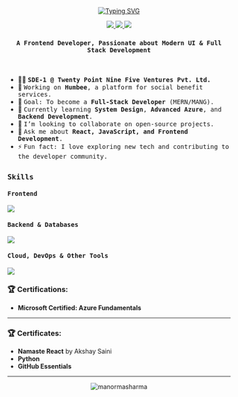 <p align="center">
  <a href="https://git.io/typing-svg"><img src="https://readme-typing-svg.demolab.com?font=Fira+Code&weight=700&size=25&pause=1000&color=F70000&background=00000000&center=true&vCenter=true&width=435&lines=Hi+%F0%9F%91%8B%2C+I'm+Manorma+Sharma;A+Passionate+Frontend+Developer;I+build+things+for+the+web." alt="Typing SVG" /></a>
</p>

<p align="center">
  <a href="https://linkedin.com/in/manorma-sharma">
    <img src="https://img.shields.io/badge/LinkedIn-0077B5?style=for-the-badge&logo=linkedin&logoColor=white" />
  </a>
  <a href="https://manormasharma.github.io/Portfolio">
    <img src="https://img.shields.io/badge/Portfolio-255E63?style=for-the-badge&logo=react&logoColor=white" />
  </a>
  <a href="mailto:mannuu0501@gmail.com">
    <img src="https://img.shields.io/badge/Email-D14836?style=for-the-badge&logo=gmail&logoColor=white" />
  </a>
</p>


### <p align="center"><h4 align="center"><samp> A Frontend Developer, Passionate about Modern UI & Full Stack Development </samp></h4></p>

<div>
  <br>

- 👩‍💻 <samp><b>SDE-1 @ Twenty Point Nine Five Ventures Pvt. Ltd.</b>
- 🚀 <samp>Working on **Humbee**, a platform for social benefit services.
- 🎯 <samp>Goal: To become a **Full-Stack Developer** (MERN/MANG).
- 🌱 <samp>Currently learning **System Design**, **Advanced Azure**, and **Backend Development**.
- 👯 <samp>I’m looking to collaborate on open-source projects.
- 💬 <samp>Ask me about **React, JavaScript, and Frontend Development**.
- ⚡ <samp>Fun fact: I love exploring new tech and contributing to the developer community.
</div>

##
<h3><b><samp>Skills</samp></b></h3>

<h4><b><samp>Frontend</samp></b></h4>

![](https://skillicons.dev/icons?i=react,js,ts,html,css,tailwind,bootstrap,scss,mui&perline=18)

<h4><b><samp>Backend & Databases</samp></b></h4>

![](https://skillicons.dev/icons?i=nodejs,express,mongodb,postgresql&perline=18)

<h4><b><samp>Cloud, DevOps & Other Tools</samp></b></h4>

![](https://skillicons.dev/icons?i=azure,docker,git,github,bitbucket,jira,python,firebase,wordpress&perline=18)


### 🏆 Certifications:

- **Microsoft Certified: Azure Fundamentals**

---

### 🏆 Certificates:


- **Namaste React** by Akshay Saini
- **Python**
- **GitHub Essentials**

---

<p align="center">
  <img src="https://komarev.com/ghpvc/?username=manormasharma&label=Profile%20views&color=0e75b6&style=flat" alt="manormasharma" />
</p>

